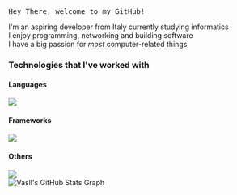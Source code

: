<p align="left"><samp>Hey There, welcome to my GitHub!</samp></p>


<div align="left">
  I'm an aspiring developer from Italy currently studying informatics<br>
  I enjoy programming, networking and building software<br>
  I have a big passion for <i>most</i> computer-related things<br>
</div>

<h3>Technologies that I've worked with</h3>
<h4>Languages</h4>
<img src="https://skillicons.dev/icons?i=java,kotlin,python,php,mysql,js,html,css">

<h4>Frameworks</h4>
<img src="https://skillicons.dev/icons?i=flask,fastapi,bootstrap,jquery">

<h4>Others</h4>
<img src="https://skillicons.dev/icons?i=docker,replit,linux">

<br>
<div align="left">
  <img src="https://github-profile-summary-cards.vercel.app/api/cards/profile-details?username=vasll&theme=dracula&hide_border=true" alt="Vasll's GitHub Stats Graph"/><br>
</div>
